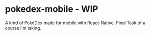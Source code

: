# pokedex-mobile - WIP
A kind of PokéDex made for mobile with React-Native. Final Task of a course i'm taking.
